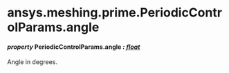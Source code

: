 # ansys.meshing.prime.PeriodicControlParams.angle



#### *property* PeriodicControlParams.angle *: [float](https://docs.python.org/3.11/library/functions.html#float)*

Angle in degrees.

<!-- !! processed by numpydoc !! -->
